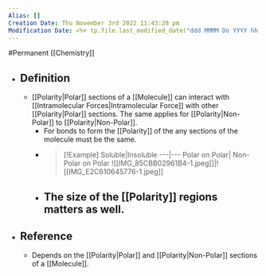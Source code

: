 ```yaml
---
Alias: []
Creation Date: Thu November 3rd 2022 11:43:20 pm 
Modification Date: <%+ tp.file.last_modified_date("ddd MMMM Do YYYY hh:mm:ss a") %>
---
```

#Permanent [[Chemistry]]

- ## Definition
	- [[Polarity|Polar]] sections of a [[Molecule]] can interact with [[Intramolecular Forces|Intramolecular Force]] with other [[Polarity|Polar]] sections. The same applies for [[Polarity|Non-Polar]] to [[Polarity|Non-Polar]].
		- For bonds to form the [[Polarity]] of the any sections of the molecule must be the same.
		- > [!Example]
		  > Soluble|Insoluble
		  > ---|---
		  > Polar on Polar| Non-Polar on Polar
		  > ![[IMG_85CBB02961B4-1.jpeg]]|![[IMG_E2C610645776-1.jpeg]]
		- The size of the [[Polarity]] regions matters as well.
			- 
- ## Reference
	- Depends on the [[Polarity|Polar]] and [[Polarity|Non-Polar]] sections of a [[Molecule]].